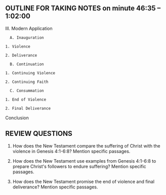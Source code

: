 ## OUTLINE FOR TAKING NOTES on minute 46:35 – 1:02:00

III. Modern Application 

      A. Inauguration 

  	1. Violence 

  	2. Deliverance 

      B. Continuation 

  	1. Continuing Violence 

  	2. Continuing Faith 

      C. Consummation 

  	1. End of Violence 

  	2. Final Deliverance 

Conclusion 


## REVIEW QUESTIONS

1. How does the New Testament compare the suffering of Christ with the violence in Genesis 4:1-6:8? Mention specific passages.

2. How does the New Testament use examples from Genesis 4:1-6:8 to prepare Christ's followers to endure suffering? Mention specific passages.

3. How does the New Testament promise the end of violence and final deliverance? Mention specific passages.


